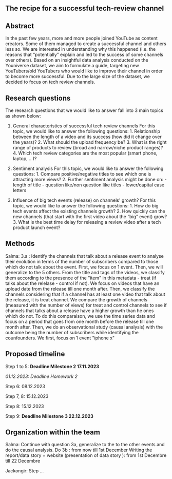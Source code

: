 ## The recipe for a successful tech-review channel

## Abstract

In the past few years, more and more people joined YouTube as content creators. Some of them managed to create a successful channel and others less so. We are interested in understanding why this happened (i.e. the reasons that “potentially” explain and led to the success of some channels over others). Based on an insightful data analysis conducted on the Youniverse dataset, we aim to formulate a guide, targeting new YouTubers/old YouTubers who would like to improve their channel in order to become more successful. Due to the large size of the dataset, we decided to focus on tech review channels.

## Research questions
The research questions that we would like to answer fall into 3 main topics as shown below:

1. General characteristics of successful tech review channels
     For this topic, we would like to answer the following questions: 
       1. Relationship between the length of a video and its success (how did it change over the years)? 
       2. What should the upload frequency be?
       3. What is the right range of products to review (broad and narrow/niche product ranges)?
       4. Which tech review categories are the most popular (smart phone, laptop, …)?
      
2. Sentiment analysis
     For this topic, we would like to answer the following questions:
       1. Compare positive/negative titles to see which one is attracting more views?
       2. Further sentiment analysis might be done on: 
        - length of title
        - question like/non question like titles
        - lower/capital case letters
   
3. Influence of big tech events (release) on channels' growth?
     For this topic, we would like to answer the following questions:
       1. How do big tech events affect the existing channels growth?
       2. How quickly can the new channels (that start with the first video about the “big” event) grow?
       3. What is the best time delay for releasing a review video after a tech product launch event?
  
   
## Methods

Salma: 3.a : Identify the channels that talk about a release event to analyse their evolution in terms of the number of subscribers compared to those which do not talk about the event. First, we focus on 1 event. Then, we will generalize to the 5 others. From the title and tags of the videos, we classify them according to the presence of the "item" in this metadata - treat (if talks about the relelase - control if not). We focus on videos that have an upload date from the release till one month after.
Then, we classify the channels considering that if a channel has at least one video that talk about the release, it is treat channel. 
We compare the growth of channels (measured with the number of views) for treat and control channels to see if channels that talks about a release have a higher growth than he ones which do not. To do this comparaison, we use the time series data and focus on a period that goes from one month before the release till one month after.
Then, we do an observational study (causal analysis) with the outcome being the number of subscribers while identifying the counfounders.
We first, focus on 1 event "iphone x"
## Proposed timeline
Step 1 to 5: **Deadline Milestone 2 17.11.2023**

*01.12.2023: Deadline Homework 2*

Step 6: 08.12.2023

Step 7, 8: 15.12.2023

Step 8: 15.12.2023

Step 9: **Deadline Milestone 3 22.12.2023**

## Organization within the team
Salma:  Continue with question 3a, generalize to the to the other events and do the causal analysis. Do 3b : from now till 1st December
Writing the report/data story + website (presentation of data story ): from 1st Decembre till 22 Decembre

Jackongir: Step ...
